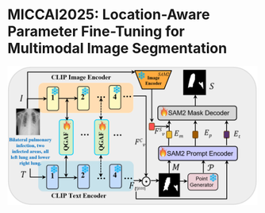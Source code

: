 # MICCAI2025: Location-Aware Parameter Fine-Tuning for Multimodal Image Segmentation

![Method Overview](miccai1.png)

